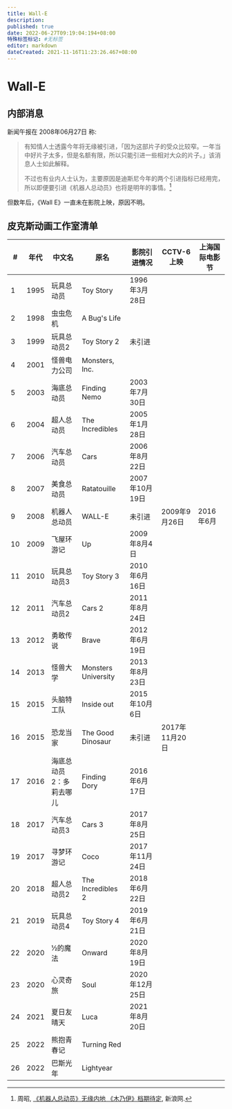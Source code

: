 ```yaml
---
title: Wall-E
description:
published: true
date: 2022-06-27T09:19:04:194+08:00
特殊标签标记: #无标签
editor: markdown
dateCreated: 2021-11-16T11:23:26.467+08:00
---
```


# Wall-E

## 内部消息

新闻午报在 2008年06月27日 称:

> 有知情人士透露今年将无缘被引进，「因为这部片子的受众比较窄。一年当中好片子太多，但是名额有限，所以只能引进一些相对大众的片子。」该消息人士如此解释。
>
> 不过也有业内人士认为，主要原因是迪斯尼今年的两个引进指标已经用完，所以即便要引进《机器人总动员》也将是明年的事情。[^1222]

[^1222]: 周昭, [《机器人总动员》无缘内地 《木乃伊》档期待定](https://web.archive.org/web/20210415034228/http://ent.sina.com.cn/m/f/2008-06-27/11222077753.shtml), 新浪网.

但数年后，《Wall E》一直未在影院上映，原因不明。

## 皮克斯动画工作室清单

| #   | 年代 | 中文名                  | 原名                | 影院引进情况   | CCTV-6 上映    | 上海国际电影节 |
| --- | ---- | ----------------------- | ------------------- | -------------- | -------------- | -------------- |
| 1   | 1995 | 玩具总动员              | Toy Story           | 1996年3月28日  |                |                |
| 2   | 1998 | 虫虫危机                | A Bug's Life        |                |                |                |
| 3   | 1999 | 玩具总动员2             | Toy Story 2         | 未引进         |                |                |
| 4   | 2001 | 怪兽电力公司            | Monsters, Inc.      |                |                |                |
| 5   | 2003 | 海底总动员              | Finding Nemo        | 2003年7月30日  |                |                |
| 6   | 2004 | 超人总动员              | The Incredibles     | 2005年1月28日  |                |                |
| 7   | 2006 | 汽车总动员              | Cars                | 2006年8月22日  |                |                |
| 8   | 2007 | 美食总动员              | Ratatouille         | 2007年10月19日 |                |                |
| 9   | 2008 | 机器人总动员            | WALL-E              | 未引进         | 2009年9月26日  | 2016年6月      |
| 10  | 2009 | 飞屋环游记              | Up                  | 2009年8月4日   |                |                |
| 11  | 2010 | 玩具总动员3             | Toy Story 3         | 2010年6月16日  |                |                |
| 12  | 2011 | 汽车总动员2             | Cars 2              | 2011年8月24日  |                |                |
| 13  | 2012 | 勇敢传说                | Brave               | 2012年6月19日  |                |                |
| 14  | 2013 | 怪兽大学                | Monsters University | 2013年8月23日  |                |                |
| 15  | 2015 | 头脑特工队              | Inside out          | 2015年10月6日  |                |                |
| 16  | 2015 | 恐龙当家                | The Good Dinosaur   | 未引进         | 2017年11月20日 |                |
| 17  | 2016 | 海底总动员2：多莉去哪儿 | Finding Dory        | 2016年6月17日  |                |                |
| 18  | 2017 | 汽车总动员3             | Cars 3              | 2017年8月25日  |                |                |
| 19  | 2017 | 寻梦环游记              | Coco                | 2017年11月24日 |                |                |
| 20  | 2018 | 超人总动员2             | The Incredibles 2   | 2018年6月22日  |                |                |
| 21  | 2019 | 玩具总动员4             | Toy Story 4         | 2019年6月21日  |                |                |
| 22  | 2020 | ½的魔法                | Onward              | 2020年8月19日  |                |                |
| 23  | 2020 | 心灵奇旅                | Soul                | 2020年12月25日 |                |                |
| 24  | 2021 | 夏日友晴天              | Luca                | 2021年8月20日  |                |                |
| 25  | 2022 | 熊抱青春记              | Turning Red         |                |                |                |
| 26  | 2022 | 巴斯光年                | Lightyear           |                |                |                |
